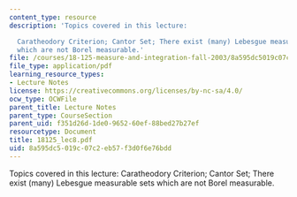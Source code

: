 ```yaml
---
content_type: resource
description: 'Topics covered in this lecture:

  Caratheodory Criterion; Cantor Set; There exist (many) Lebesgue measurable sets
  which are not Borel measurable.'
file: /courses/18-125-measure-and-integration-fall-2003/8a595dc5019c07c2eb57f3d0f6e76bdd_18125_lec8.pdf
file_type: application/pdf
learning_resource_types:
- Lecture Notes
license: https://creativecommons.org/licenses/by-nc-sa/4.0/
ocw_type: OCWFile
parent_title: Lecture Notes
parent_type: CourseSection
parent_uid: f351d26d-1de0-9652-60ef-88bed27b27ef
resourcetype: Document
title: 18125_lec8.pdf
uid: 8a595dc5-019c-07c2-eb57-f3d0f6e76bdd
---
```

Topics covered in this lecture:
Caratheodory Criterion; Cantor Set; There exist (many) Lebesgue measurable sets which are not Borel measurable.